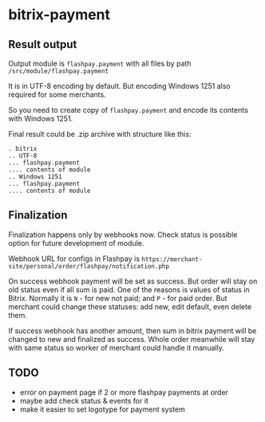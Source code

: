 # bitrix-payment

## Result output

Output module is `flashpay.payment` with all files by path `/src/module/flashpay.payment`

It is in UTF-8 encoding by default. But encoding Windows 1251 also required for some merchants.

So you need to create copy of `flashpay.payment` and encode its contents with Windows 1251.

Final result could be .zip archive with structure like this:

````
. bitrix
.. UTF-8
... flashpay.payment
.... contents of module
.. Windows 1251
... flashpay.payment
.... contents of module
````

## Finalization

Finalization happens only by webhooks now. Check status is possible option for future development of module.

Webhook URL for configs in Flashpay is `https://merchant-site/personal/order/flashpay/notification.php`

On success webhook payment will be set as success. But order will stay on old status even if all sum is paid.
One of the reasons is values of status in Bitrix. Normally it is `N` - for new not paid; and `P` - for paid order. 
But merchant could change these statuses: add new, edit default, even delete them.

If success webhook has another amount, then sum in bitrix payment will be changed to new and finalized as success.
Whole order meanwhile will stay with same status so worker of merchant could handle it manually.

## TODO

- error on payment page if 2 or more flashpay payments at order
- maybe add check status & events for it
- make it easier to set logotype for payment system
